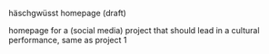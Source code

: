 häschgwüsst homepage (draft)

homepage for a (social media) project that should lead in a cultural performance, same as project 1


